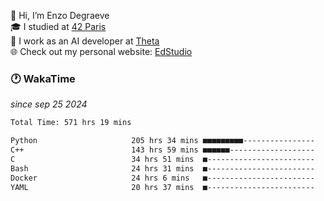 👋 Hi, I’m Enzo Degraeve <br>
🎓 I studied at [42 Paris](https://42.fr/)<br>
💼 I work as an AI developer at [Theta](https://theta.mc/)<br>
🌐 Check out my personal website: [EdStudio](https://edstudio.fr/)

### 🕐 WakaTime
*since sep 25 2024*

<!--START_SECTION:waka-->

```txt
Total Time: 571 hrs 19 mins

Python                     205 hrs 34 mins ■■■■■■■■■----------------   34.68 %
C++                        143 hrs 59 mins ■■■■■■-------------------   24.29 %
C                          34 hrs 51 mins  ■------------------------   05.88 %
Bash                       24 hrs 31 mins  ■------------------------   04.14 %
Docker                     24 hrs 6 mins   ■------------------------   04.07 %
YAML                       20 hrs 37 mins  ■------------------------   03.48 %
```

<!--END_SECTION:waka-->
